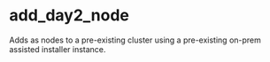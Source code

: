 # add_day2_node

Adds as nodes to a pre-existing cluster using a pre-existing on-prem assisted installer instance.
